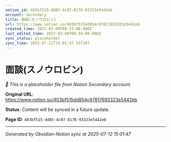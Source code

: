 ```yaml
---
notion_id: 403bf515-dd85-4c97-8176-93323e5442eb
account: Secondary
title: 面談(スノウロビン)
url: https://www.notion.so/403bf515dd854c97817693323e5442eb
created_time: 2022-03-09T08:23:00.000Z
last_edited_time: 2022-03-09T08:24:00.000Z
sync_status: placeholder
sync_time: 2025-07-12T15:01:47.537207
---
```


# 面談(スノウロビン)

*🔄 This is a placeholder file from Notion Secondary account.*

**Original URL**: https://www.notion.so/403bf515dd854c97817693323e5442eb

**Status**: Content will be synced in a future update.

**Page ID**: `403bf515-dd85-4c97-8176-93323e5442eb`

---

*Generated by Obsidian-Notion sync at 2025-07-12 15:01:47*
